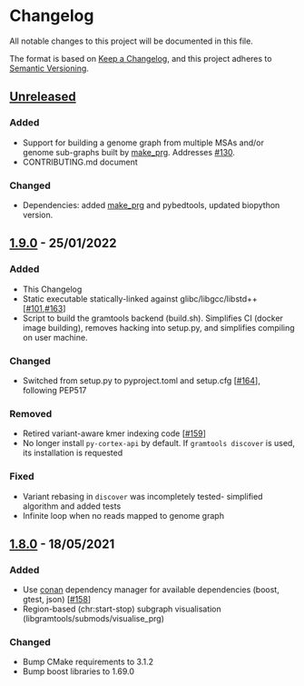 # Changelog

All notable changes to this project will be documented in this file.

The format is based on [Keep a Changelog](https://keepachangelog.com/en/1.0.0/),
and this project adheres to [Semantic Versioning](https://semver.org/spec/v2.0.0.html).

## [Unreleased]

### Added
* Support for building a genome graph from multiple MSAs and/or genome sub-graphs built by [make_prg][make_prg].
  Addresses [#130][130].
* CONTRIBUTING.md document

### Changed
* Dependencies: added [make_prg][make_prg] and pybedtools, updated biopython version.

## [1.9.0] - 25/01/2022

### Added

* This Changelog
* Static executable statically-linked against glibc/libgcc/libstd++ [[#101][101],[#163][163]]
* Script to build the gramtools backend (build.sh). Simplifies CI (docker image building), removes
  hacking into setup.py, and simplifies compiling on user machine.

### Changed

* Switched from setup.py to pyproject.toml and setup.cfg [[#164][164]],
  following PEP517

### Removed

* Retired variant-aware kmer indexing code [[#159][159]]
* No longer install `py-cortex-api` by default. If `gramtools discover` is used,
  its installation is requested

### Fixed

* Variant rebasing in `discover` was incompletely tested- simplified algorithm and added tests
* Infinite loop when no reads mapped to genome graph

## [1.8.0] - 18/05/2021

### Added

* Use [conan][conan] dependency manager for available dependencies (boost, gtest, json) [[#158][158]]
* Region-based (chr:start-stop) subgraph visualisation (libgramtools/submods/visualise_prg)

### Changed

* Bump CMake requirements to 3.1.2
* Bump boost libraries to 1.69.0


[unreleased]: https://github.com/iqbal-lab-org/gramtools/compare/1.9.0...HEAD
[1.9.0]: https://github.com/iqbal-lab-org/gramtools/releases/tag/v1.9.0
[1.8.0]: https://github.com/iqbal-lab-org/gramtools/releases/tag/v1.8.0
[101]: https://github.com/iqbal-lab-org/gramtools/issues/101
[130]: https://github.com/iqbal-lab-org/gramtools/issues/130
[158]: https://github.com/iqbal-lab-org/gramtools/issues/158
[159]: https://github.com/iqbal-lab-org/gramtools/issues/159
[163]: https://github.com/iqbal-lab-org/gramtools/issues/163
[164]: https://github.com/iqbal-lab-org/gramtools/issues/164

[conan]: https://conan.io/
[make_prg]: https://github.com/iqbal-lab-org/make_prg

